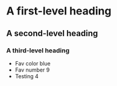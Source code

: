 # A first-level heading
## A second-level heading
### A third-level heading
- Fav color blue
- Fav number 9
- Testing 4

